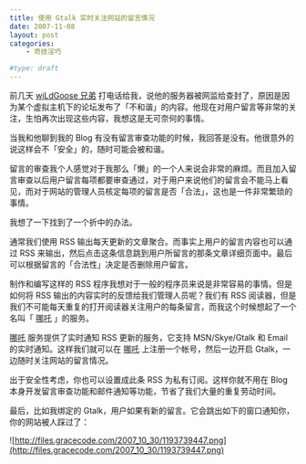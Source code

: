```yaml
---
title: 使用 Gtalk 实时关注网站的留言情况
date: 2007-11-08
layout: post
categories:
    - 奇技淫巧

#type: draft
---
```


前几天  [wiLdGoose 兄弟](http://www.xuchao.cn) 打电话给我，说他的服务器被网监给查封了，原因是因为某个虚拟主机下的论坛发布了「不和谐」的内容。他现在对用户留言等非常的关注，生怕再次出现这些内容，我想这是无可奈何的事情。

当我和他聊到我的 Blog 有没有留言审查功能的时候，我回答是没有。他很意外的说这样会不「安全」的，随时可能会被和谐。

留言的审查我个人感觉对于我那么「懒」的一个人来说会非常的麻烦。而且加入留言审查以后用户留言每项都要审查通过，对于用户来说他们的留言会不能马上看见，而对于网站的管理人员核定每项的留言是否「合法」，这也是一件非常繁琐的事情。

我想了一下找到了一个折中的办法。

通常我们使用 RSS 输出每天更新的文章聚合。而事实上用户的留言内容也可以通过 RSS 来输出，然后点击这条信息跳到用户所留言的那条文章详细页面中。最后可以根据留言的「合法性」决定是否删除用户留言。

制作和编写这样的 RSS 程序我想对于一般的程序员来说是非常容易的事情。但是如何将 RSS 输出的内容实时的反馈给我们管理人员呢？我们有 RSS 阅读器，但是我们不可能每天重复的打开阅读器关注用户的每条留言，而我这个时候想起了一个名叫「 [哪吒](http://www.anothr.com) 」的服务。

 [哪吒](http://inezha.com/)  服务提供了实时通知 RSS 更新的服务，它支持 MSN/Skye/Gtalk 和 Email 的实时通知。这样我们就可以在  [哪吒](http://www.anothr.com)  上注册一个帐号，然后一边开启 Gtalk，一边随时关注网站的留言情况。

出于安全性考虑，你也可以设置成此条 RSS 为私有订阅。这样你就不用在 Blog 本身开发留言审查功能和邮件通知等功能，节省了我们大量的重复劳动时间。

最后，比如我绑定的 Gtalk，用户如果有新的留言。它会跳出如下的窗口通知你，你的网站被人踩过了：

![http://files.gracecode.com/2007_10_30/1193739447.png](http://files.gracecode.com/2007_10_30/1193739447.png)
